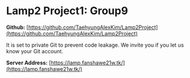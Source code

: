 # Lamp2 Project1: Group9

**Github:** [https://github.com/TaehyungAlexKim/Lamp2Project](https://github.com/TaehyungAlexKim/Lamp2Project)

It is set to private Git to prevent code leakage. We invite you if you let us know your Git account.

**Server Address:** [https://lamp.fanshawe21w.tk/](https://lamp.fanshawe21w.tk/)